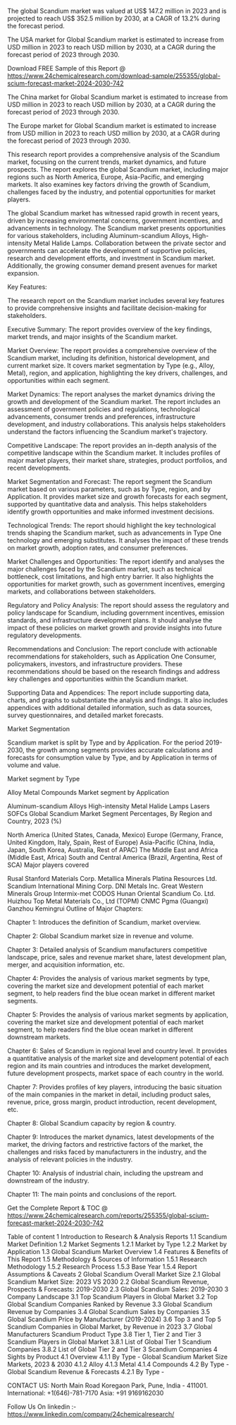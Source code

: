 The global Scandium market was valued at US$ 147.2 million in 2023 and is projected to reach US$ 352.5 million by 2030, at a CAGR of 13.2% during the forecast period.

The USA market for Global Scandium market is estimated to increase from USD million in 2023 to reach USD million by 2030, at a CAGR during the forecast period of 2023 through 2030.

Download FREE Sample of this Report @ https://www.24chemicalresearch.com/download-sample/255355/global-scium-forecast-market-2024-2030-742

The China market for Global Scandium market is estimated to increase from USD million in 2023 to reach USD million by 2030, at a CAGR during the forecast period of 2023 through 2030.

The Europe market for Global Scandium market is estimated to increase from USD million in 2023 to reach USD million by 2030, at a CAGR during the forecast period of 2023 through 2030.

This research report provides a comprehensive analysis of the Scandium market, focusing on the current trends, market dynamics, and future prospects. The report explores the global Scandium market, including major regions such as North America, Europe, Asia-Pacific, and emerging markets. It also examines key factors driving the growth of Scandium, challenges faced by the industry, and potential opportunities for market players.

The global Scandium market has witnessed rapid growth in recent years, driven by increasing environmental concerns, government incentives, and advancements in technology. The Scandium market presents opportunities for various stakeholders, including Aluminum-scandium Alloys, High-intensity Metal Halide Lamps. Collaboration between the private sector and governments can accelerate the development of supportive policies, research and development efforts, and investment in Scandium market. Additionally, the growing consumer demand present avenues for market expansion.

Key Features:

The research report on the Scandium market includes several key features to provide comprehensive insights and facilitate decision-making for stakeholders.

Executive Summary: The report provides overview of the key findings, market trends, and major insights of the Scandium market.

Market Overview: The report provides a comprehensive overview of the Scandium market, including its definition, historical development, and current market size. It covers market segmentation by Type (e.g., Alloy, Metal), region, and application, highlighting the key drivers, challenges, and opportunities within each segment.

Market Dynamics: The report analyses the market dynamics driving the growth and development of the Scandium market. The report includes an assessment of government policies and regulations, technological advancements, consumer trends and preferences, infrastructure development, and industry collaborations. This analysis helps stakeholders understand the factors influencing the Scandium market's trajectory.

Competitive Landscape: The report provides an in-depth analysis of the competitive landscape within the Scandium market. It includes profiles of major market players, their market share, strategies, product portfolios, and recent developments.

Market Segmentation and Forecast: The report segment the Scandium market based on various parameters, such as by Type, region, and by Application. It provides market size and growth forecasts for each segment, supported by quantitative data and analysis. This helps stakeholders identify growth opportunities and make informed investment decisions.

Technological Trends: The report should highlight the key technological trends shaping the Scandium market, such as advancements in Type One technology and emerging substitutes. It analyses the impact of these trends on market growth, adoption rates, and consumer preferences.

Market Challenges and Opportunities: The report identify and analyses the major challenges faced by the Scandium market, such as technical bottleneck, cost limitations, and high entry barrier. It also highlights the opportunities for market growth, such as government incentives, emerging markets, and collaborations between stakeholders.

Regulatory and Policy Analysis: The report should assess the regulatory and policy landscape for Scandium, including government incentives, emission standards, and infrastructure development plans. It should analyse the impact of these policies on market growth and provide insights into future regulatory developments.

Recommendations and Conclusion: The report conclude with actionable recommendations for stakeholders, such as Application One Consumer, policymakers, investors, and infrastructure providers. These recommendations should be based on the research findings and address key challenges and opportunities within the Scandium market.

Supporting Data and Appendices: The report include supporting data, charts, and graphs to substantiate the analysis and findings. It also includes appendices with additional detailed information, such as data sources, survey questionnaires, and detailed market forecasts.

Market Segmentation

Scandium market is split by Type and by Application. For the period 2019-2030, the growth among segments provides accurate calculations and forecasts for consumption value by Type, and by Application in terms of volume and value.

Market segment by Type

Alloy
Metal
Compounds
Market segment by Application

Aluminum-scandium Alloys
High-intensity Metal Halide Lamps
Lasers
SOFCs
Global Scandium Market Segment Percentages, By Region and Country, 2023 (%)

North America (United States, Canada, Mexico)
Europe (Germany, France, United Kingdom, Italy, Spain, Rest of Europe)
Asia-Pacific (China, India, Japan, South Korea, Australia, Rest of APAC)
The Middle East and Africa (Middle East, Africa)
South and Central America (Brazil, Argentina, Rest of SCA)
Major players covered

Rusal
Stanford Materials Corp.
Metallica Minerals
Platina Resources Ltd.
Scandium International Mining Corp.
DNI Metals Inc.
Great Western Minerals Group
Intermix-met
CODOS
Hunan Oriental Scandium Co. Ltd.
Huizhou Top Metal Materials Co., Ltd (TOPM)
CNMC Pgma (Guangxi)
Ganzhou Kemingrui
Outline of Major Chapters:

Chapter 1: Introduces the definition of Scandium, market overview.

Chapter 2: Global Scandium market size in revenue and volume.

Chapter 3: Detailed analysis of Scandium manufacturers competitive landscape, price, sales and revenue market share, latest development plan, merger, and acquisition information, etc.

Chapter 4: Provides the analysis of various market segments by type, covering the market size and development potential of each market segment, to help readers find the blue ocean market in different market segments.

Chapter 5: Provides the analysis of various market segments by application, covering the market size and development potential of each market segment, to help readers find the blue ocean market in different downstream markets.

Chapter 6: Sales of Scandium in regional level and country level. It provides a quantitative analysis of the market size and development potential of each region and its main countries and introduces the market development, future development prospects, market space of each country in the world.

Chapter 7: Provides profiles of key players, introducing the basic situation of the main companies in the market in detail, including product sales, revenue, price, gross margin, product introduction, recent development, etc.

Chapter 8: Global Scandium capacity by region & country.

Chapter 9: Introduces the market dynamics, latest developments of the market, the driving factors and restrictive factors of the market, the challenges and risks faced by manufacturers in the industry, and the analysis of relevant policies in the industry.

Chapter 10: Analysis of industrial chain, including the upstream and downstream of the industry.

Chapter 11: The main points and conclusions of the report.

Get the Complete Report & TOC @ https://www.24chemicalresearch.com/reports/255355/global-scium-forecast-market-2024-2030-742

Table of content
1 Introduction to Research & Analysis Reports
1.1 Scandium Market Definition
1.2 Market Segments
1.2.1 Market by Type
1.2.2 Market by Application
1.3 Global Scandium Market Overview
1.4 Features & Benefits of This Report
1.5 Methodology & Sources of Information
1.5.1 Research Methodology
1.5.2 Research Process
1.5.3 Base Year
1.5.4 Report Assumptions & Caveats
2 Global Scandium Overall Market Size
2.1 Global Scandium Market Size: 2023 VS 2030
2.2 Global Scandium Revenue, Prospects & Forecasts: 2019-2030
2.3 Global Scandium Sales: 2019-2030
3 Company Landscape
3.1 Top Scandium Players in Global Market
3.2 Top Global Scandium Companies Ranked by Revenue
3.3 Global Scandium Revenue by Companies
3.4 Global Scandium Sales by Companies
3.5 Global Scandium Price by Manufacturer (2019-2024)
3.6 Top 3 and Top 5 Scandium Companies in Global Market, by Revenue in 2023
3.7 Global Manufacturers Scandium Product Type
3.8 Tier 1, Tier 2 and Tier 3 Scandium Players in Global Market
3.8.1 List of Global Tier 1 Scandium Companies
3.8.2 List of Global Tier 2 and Tier 3 Scandium Companies
4 Sights by Product
4.1 Overview
4.1.1 By Type - Global Scandium Market Size Markets, 2023 & 2030
4.1.2 Alloy
4.1.3 Metal
4.1.4 Compounds
4.2 By Type - Global Scandium Revenue & Forecasts
4.2.1 By Type -

CONTACT US:
North Main Road Koregaon Park, Pune, India - 411001.
International: +1(646)-781-7170
Asia: +91 9169162030

Follow Us On linkedin :- https://www.linkedin.com/company/24chemicalresearch/
